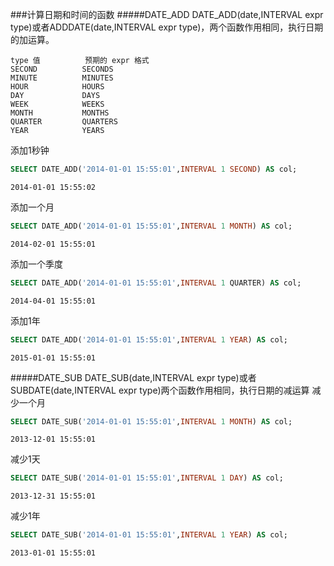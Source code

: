 ###计算日期和时间的函数
#####DATE_ADD
DATE_ADD(date,INTERVAL expr type)或者ADDDATE(date,INTERVAL expr type)，两个函数作用相同，执行日期的加运算。
```text
type 值			预期的 expr 格式
SECOND			SECONDS
MINUTE			MINUTES
HOUR			HOURS
DAY				DAYS
WEEK			WEEKS
MONTH			MONTHS
QUARTER			QUARTERS
YEAR			YEARS
```
添加1秒钟
```sql
SELECT DATE_ADD('2014-01-01 15:55:01',INTERVAL 1 SECOND) AS col;
```
```text
2014-01-01 15:55:02
```
添加一个月
```sql
SELECT DATE_ADD('2014-01-01 15:55:01',INTERVAL 1 MONTH) AS col;
```
```text
2014-02-01 15:55:01
```
添加一个季度
```sql
SELECT DATE_ADD('2014-01-01 15:55:01',INTERVAL 1 QUARTER) AS col;
```
```text
2014-04-01 15:55:01
```
添加1年
```sql
SELECT DATE_ADD('2014-01-01 15:55:01',INTERVAL 1 YEAR) AS col;
```
```text
2015-01-01 15:55:01
```
#####DATE_SUB
DATE_SUB(date,INTERVAL expr type)或者 SUBDATE(date,INTERVAL expr type)两个函数作用相同，执行日期的减运算
减少一个月
```sql
SELECT DATE_SUB('2014-01-01 15:55:01',INTERVAL 1 MONTH) AS col;
```
```text
2013-12-01 15:55:01
```
减少1天
```sql
SELECT DATE_SUB('2014-01-01 15:55:01',INTERVAL 1 DAY) AS col;
```
```text
2013-12-31 15:55:01
```
减少1年
```sql
SELECT DATE_SUB('2014-01-01 15:55:01',INTERVAL 1 YEAR) AS col;
```
```text
2013-01-01 15:55:01
```